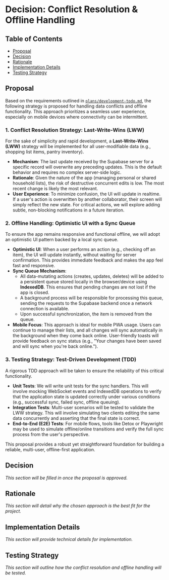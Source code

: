 # Decision: Conflict Resolution & Offline Handling

## Table of Contents
- [Proposal](#proposal)
- [Decision](#decision)
- [Rationale](#rationale)
- [Implementation Details](#implementation-details)
- [Testing Strategy](#testing-strategy)

## Proposal
Based on the requirements outlined in [`plans/development-todo.md`](../../development-todo.md), the following strategy is proposed for handling data conflicts and offline functionality. This approach prioritizes a seamless user experience, especially on mobile devices where connectivity can be intermittent.

### 1. Conflict Resolution Strategy: Last-Write-Wins (LWW)
For the sake of simplicity and rapid development, a **Last-Write-Wins (LWW)** strategy will be implemented for all user-modifiable data (e.g., shopping list items, pantry inventory).

- **Mechanism**: The last update received by the Supabase server for a specific record will overwrite any preceding updates. This is the default behavior and requires no complex server-side logic.
- **Rationale**: Given the nature of the app (managing personal or shared household lists), the risk of destructive concurrent edits is low. The most recent change is likely the most relevant.
- **User Experience**: To minimize confusion, the UI will update in realtime. If a user's action is overwritten by another collaborator, their screen will simply reflect the new state. For critical actions, we will explore adding subtle, non-blocking notifications in a future iteration.

### 2. Offline Handling: Optimistic UI with a Sync Queue
To ensure the app remains responsive and functional offline, we will adopt an optimistic UI pattern backed by a local sync queue.

- **Optimistic UI**: When a user performs an action (e.g., checking off an item), the UI will update instantly, without waiting for server confirmation. This provides immediate feedback and makes the app feel fast and responsive.
- **Sync Queue Mechanism**:
    - All data-mutating actions (creates, updates, deletes) will be added to a persistent queue stored locally in the browser/device using **IndexedDB**. This ensures that pending changes are not lost if the app is closed.
    - A background process will be responsible for processing this queue, sending the requests to the Supabase backend once a network connection is available.
    - Upon successful synchronization, the item is removed from the queue.
- **Mobile Focus**: This approach is ideal for mobile PWA usage. Users can continue to manage their lists, and all changes will sync automatically in the background when they come back online. User-friendly toasts will provide feedback on sync status (e.g., "Your changes have been saved and will sync when you're back online.").

### 3. Testing Strategy: Test-Driven Development (TDD)
A rigorous TDD approach will be taken to ensure the reliability of this critical functionality.

- **Unit Tests**: We will write unit tests for the sync handlers. This will involve mocking WebSocket events and IndexedDB operations to verify that the application state is updated correctly under various conditions (e.g., successful sync, failed sync, offline queuing).
- **Integration Tests**: Multi-user scenarios will be tested to validate the LWW strategy. This will involve simulating two clients editing the same data concurrently and asserting that the final state is correct.
- **End-to-End (E2E) Tests**: For mobile flows, tools like Detox or Playwright may be used to simulate offline/online transitions and verify the full sync process from the user's perspective.

This proposal provides a robust yet straightforward foundation for building a reliable, multi-user, offline-first application.

## Decision
*This section will be filled in once the proposal is approved.*

## Rationale
*This section will detail why the chosen approach is the best fit for the project.*

## Implementation Details
*This section will provide technical details for implementation.*

## Testing Strategy
*This section will outline how the conflict resolution and offline handling will be tested.*